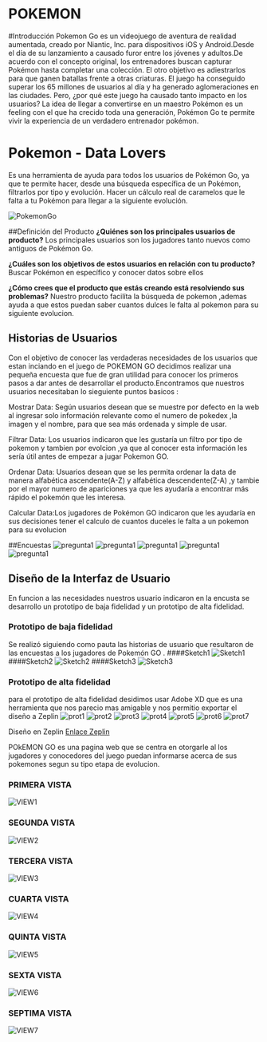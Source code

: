 # POKEMON 
#Introducción
Pokemon Go es un videojuego de aventura de realidad aumentada, creado por Niantic, Inc. para dispositivos iOS y Android.Desde el día de su lanzamiento a causado furor entre los jóvenes y adultos.De acuerdo con el concepto original, los entrenadores buscan capturar Pokémon hasta completar una colección. El otro objetivo es adiestrarlos para que ganen batallas frente a otras criaturas. El juego ha conseguido superar los 65 millones de usuarios al día y ha generado aglomeraciones en las ciudades. Pero, ¿por qué este juego ha causado tanto impacto en los usuarios? La idea de llegar a convertirse en un maestro Pokémon es un feeling con el que ha crecido toda una generación, Pokémon Go te permite vivir la experiencia de un verdadero entrenador pokémon.

# Pokemon - Data Lovers 
Es una herramienta de ayuda para todos los usuarios de Pokémon Go, ya que te permite hacer, desde una búsqueda específica de un Pokémon, filtrarlos por tipo y evolución. Hacer un cálculo real de caramelos que le falta a tu Pokémon para llegar a la siguiente evolución.

![PokemonGo](src/img/Slider3.jpg)

##Definición del Producto
**¿Quiénes son los principales usuarios de producto?**
Los principales usuarios son los jugadores tanto nuevos como antiguos de Pokémon Go.

**¿Cuáles son los objetivos de estos usuarios en relación con tu producto?**
Buscar Pokémon en específico y conocer datos sobre ellos 

**¿Cómo crees que el producto que estás creando está resolviendo sus problemas?**
Nuestro producto facilíta la búsqueda de pokemon ,ademas ayuda a que estos puedan saber cuantos dulces le falta al pokemon para su siguiente evolucion.

## Historias de Usuarios
Con el objetivo de conocer las verdaderas necesidades de los usuarios que estan inciando en el juego de  POKEMON GO decidimos realizar una pequeña encuesta que fue de gran utilidad para conocer los primeros pasos a dar antes de desarrollar el producto.Encontramos que nuestros usuarios necesitaban lo sieguiente puntos basicos :

Mostrar Data: Según usuarios desean que se muestre por defecto en la web al ingresar solo información relevante como el numero de pokedex ,la imagen y el nombre, para que sea más ordenada y simple de usar.

Filtrar Data: Los usuarios indicaron que les gustaría un filtro por tipo de pokemon y tambien por evolcion ,ya que al conocer esta información les sería útil antes de empezar a jugar Pokemon GO.

Ordenar Data: Usuarios desean que se les permita ordenar la data de manera alfabética ascendente(A-Z) y alfabética descendente(Z-A) ,y tambie por el mayor numero de apariciones  ya que les ayudaría a encontrar más rápido el pokemón que les interesa.

Calcular Data:Los jugadores de Pokémon GO indicaron que les ayudaría en sus decisiones tener el calculo de cuantos duceles le falta a un pokemon para su evolucion

##Encuestas 
![pregunta1](src/img/progunta1.png)
![pregunta1](src/img/progunta2.png)
![pregunta1](src/img/progunta3.png)
![pregunta1](src/img/progunta4.png)
![pregunta1](src/img/progunta5.png)

## Diseño de la Interfaz de Usuario
En funcion a las necesidades nuestros usuario indicaron en la encusta se desarrollo un prototipo de baja fidelidad y un prototipo de alta fidelidad.

### Prototipo de baja fidelidad
Se realizó siguiendo como pauta las historias de usuario que resultaron de las encuestas a los jugadores de Pokemón GO .
####Sketch1
![Sketch1](src/img/sketch1.png)
####Sketch2
![Sketch2](src/img/sketch2.png)
####Sketch3
![Sketch3](src/img/sketch3.png)

### Prototipo de alta fidelidad
para el prototipo de alta fidelidad desidimos usar Adobe XD que es una herramienta que nos parecio mas amigable y nos permitio exportar el diseño a Zeplin
![prot1](src/img/prot1.png)
![prot2](src/img/prot2.png)
![prot3](src/img/prot3.png)
![prot4](src/img/prot4.png)
![prot5](src/img/prot5.png)
![prot6](src/imgprot6.png)
![prot7](src/img/prot7.png)

Diseño en Zeplin [Enlace Zeplin](https://zpl.io/bLP84JB)

POkEMON GO es una pagina web que se centra en otorgarle al los jugadores y conocedores del juego puedan informarse acerca de sus pokemones segun su tipo etapa de evolucion.
### PRIMERA VISTA
![VIEW1](src/img/view1.png)
### SEGUNDA VISTA
![VIEW2](src/img/view2.png)
### TERCERA VISTA
![VIEW3](src/img/view3.png)
### CUARTA VISTA
![VIEW4](src/img/view4.png)
### QUINTA VISTA
![VIEW5](src/img/view5.png)
### SEXTA VISTA
![VIEW6](src/img/view6.png)
### SEPTIMA VISTA
![VIEW7](src/img/view7.png)




